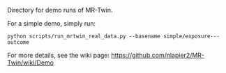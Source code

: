 Directory for demo runs of MR-Twin.

For a simple demo, simply run:

```python scripts/run_mrtwin_real_data.py --basename simple/exposure---outcome```

For more details, see the wiki page: https://github.com/nlapier2/MR-Twin/wiki/Demo

